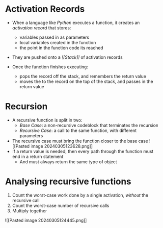 # Activation Records
- When a language like *Python* executes a function, it creates an *activation record* that stores:
	- variables passed in as parameters
	- local variables created in the function
	- the point in the function code its reached
- They are pushed onto a *[[Stack]]* of activation records

- Once the function finishes executing:
	- pops the record off the stack, and remembers the return value
	- moves the to the record on the top of the stack, and passes in the return value

# Recursion
- A recursive function is split in two:
	- *Base Case*: a non-recursive codeblock that terminates the recursion
	- *Recursive Case*: a call to the same function, with different parameters
- The recursive case must bring the function closer to the base case
![[Pasted image 20240305123628.png]]
- If a return value is needed, then every path through the function must end in a return statement
	- And must always return the same type of object


# Analysing recursive functions
1) Count the worst-case work done by a single activation, *without* the recursive call
2) Count the worst-case number of recursive calls
3) Multiply together

![[Pasted image 20240305124445.png]]

